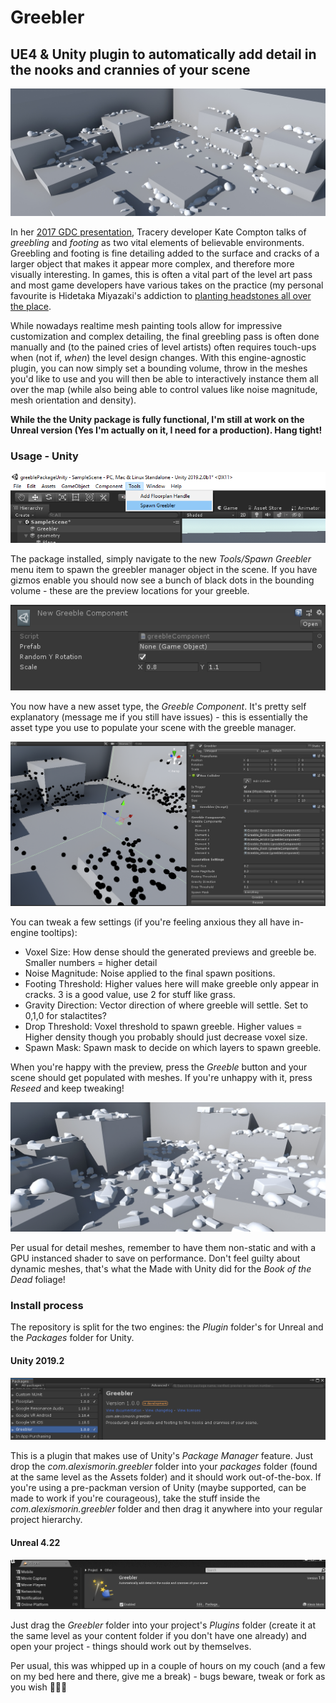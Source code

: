 # Greebler
## UE4 & Unity plugin to automatically add detail in the nooks and crannies of your scene

![header](images/header.png)

In her [2017 GDC presentation](https://www.youtube.com/watch?v=WumyfLEa6bU), Tracery developer Kate Compton talks of *greebling* and *footing* as two vital elements of believable environments. Greebling and footing is fine detailing added to the surface and cracks of a larger object that makes it appear more complex, and therefore more visually interesting. In games, this is often a vital part of the level art pass and most game developers have various takes on the practice (my personal favourite is Hidetaka Miyazaki's addiction to [planting headstones all over the place](http://cdn.cheatcc.com/guide_screens/dark_souls_3/ds3_cemetery_bonfire.jpg).

While nowadays realtime mesh painting tools allow for impressive customization and complex detailing, the final greebling pass is often done manually and (to the pained cries of level artists) often requires touch-ups when (not if, *when*) the level design changes. With this engine-agnostic plugin, you can now simply set a bounding volume, throw in the meshes you'd like to use and you will then be able to interactively instance them all over the map (while also being able to control values like noise magnitude, mesh orientation and density).

**While the the Unity package is fully functional, I'm still at work on the Unreal version (Yes I'm actually on it, I need for a production). Hang tight!**

### Usage - Unity

![unityspawn](images/unityspawn.png)

The package installed, simply navigate to the new *Tools/Spawn Greebler* menu item to spawn the greebler manager object in the scene. If you have gizmos enable you should now see a bunch of black dots in the bounding volume - these are the preview locations for your greeble.

![unitycomponent](images/unitycomponent.png)

You now have a new asset type, the *Greeble Component*. It's pretty self explanatory (message me if you still have issues) - this is essentially the asset type you use to populate your scene with the greeble manager.

![unityspawn](images/unityusage.png)

You can tweak a few settings (if you're feeling anxious they all have in-engine tooltips):

- Voxel Size: How dense should the generated previews and greeble be. Smaller numbers = higher detail
- Noise Magnitude: Noise applied to the final spawn positions.
- Footing Threshold: Higher values here will make greeble only appear in cracks. 3 is a good value, use 2 for stuff like grass.
- Gravity Direction: Vector direction of where greeble will settle. Set to 0,1,0 for stalactites?
- Drop Threshold: Voxel threshold to spawn greeble. Higher values = Higher density though you probably should just decrease voxel size.
- Spawn Mask: Spawn mask to decide on which layers to spawn greeble.

When you're happy with the preview, press the *Greeble* button and your scene should get populated with meshes. If you're unhappy with it, press *Reseed* and keep tweaking!

![unityresults](images/unityresults.png)

Per usual for detail meshes, remember to have them non-static and with a GPU instanced shader to save on performance. Don't feel guilty about dynamic meshes, that's what the Made with Unity did for the *Book of the Dead* foliage!

### Install process
The repository is split for the two engines: the *Plugin* folder's for Unreal and the *Packages* folder for Unity.

#### Unity 2019.2

![packman](images/packman.png)

This is a plugin that makes use of Unity's *Package Manager* feature. Just drop the *com.alexismorin.greebler* folder into your *packages* folder (found at the same level as the Assets folder) and it should work out-of-the-box. If you're using a pre-packman version of Unity (maybe supported, can be made to work if you're courageous), take the stuff inside the *com.alexismorin.greebler* folder and then drag it anywhere into your regular project hierarchy.

#### Unreal 4.22

![plugins](images/plugins.png)

Just drag the *Greebler* folder into your project's *Plugins* folder (create it at the same level as your content folder if you don't have one already) and open your project - things should work out by themselves.

Per usual, this was whipped up in a couple of hours on my couch (and a few on my bed here and there, give me a break) - bugs beware, tweak or fork as you wish 👨🏻‍🎨